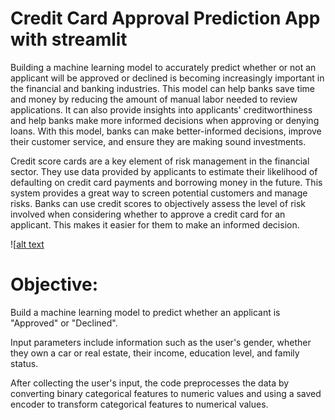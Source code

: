 # Credit Card Approval Prediction App with streamlit

Building a machine learning model to accurately predict whether or not an applicant will be approved or declined is becoming increasingly important in the financial and banking industries. This model can help banks save time and money by reducing the amount of manual labor needed to review applications. It can also provide insights into applicants' creditworthiness and help banks make more informed decisions when approving or denying loans. 
With this model, banks can make better-informed decisions, improve their customer service, and ensure they are making sound investments.

Credit score cards are a key element of risk management in the financial sector. They use data provided by applicants to estimate their likelihood of defaulting on credit card payments and borrowing money in the future. 
This system provides a great way to screen potential customers and manage risks. Banks can use credit scores to objectively assess the level of risk involved when considering whether to approve a credit card for an applicant. This makes it easier for them to make an informed decision.

![[alt text](https://github.com/shrigulhane100/website_with_streamlit/blob/main/Credit%20Card%20Approval%20Prediction%20App.jpg)

# Objective:
Build a machine learning model to predict whether an applicant is "Approved" or "Declined".

Input parameters include information such as the user's gender, whether they own a car or real estate, their income, education level, and family status.

After collecting the user's input, the code preprocesses the data by converting binary categorical features to numeric values and using a saved encoder to transform categorical features to numerical values. 
